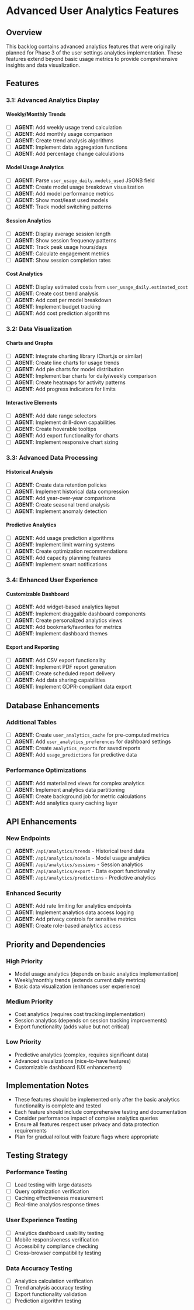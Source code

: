 # Advanced User Analytics Features

## Overview

This backlog contains advanced analytics features that were originally planned for Phase 3 of the user settings analytics implementation. These features extend beyond basic usage metrics to provide comprehensive insights and data visualization.

## Features

### 3.1: Advanced Analytics Display

#### Weekly/Monthly Trends

- [ ] **AGENT**: Add weekly usage trend calculation
- [ ] **AGENT**: Add monthly usage comparison
- [ ] **AGENT**: Create trend analysis algorithms
- [ ] **AGENT**: Implement data aggregation functions
- [ ] **AGENT**: Add percentage change calculations

#### Model Usage Analytics

- [ ] **AGENT**: Parse `user_usage_daily.models_used` JSONB field
- [ ] **AGENT**: Create model usage breakdown visualization
- [ ] **AGENT**: Add model performance metrics
- [ ] **AGENT**: Show most/least used models
- [ ] **AGENT**: Track model switching patterns

#### Session Analytics

- [ ] **AGENT**: Display average session length
- [ ] **AGENT**: Show session frequency patterns
- [ ] **AGENT**: Track peak usage hours/days
- [ ] **AGENT**: Calculate engagement metrics
- [ ] **AGENT**: Show session completion rates

#### Cost Analytics

- [ ] **AGENT**: Display estimated costs from `user_usage_daily.estimated_cost`
- [ ] **AGENT**: Create cost trend analysis
- [ ] **AGENT**: Add cost per model breakdown
- [ ] **AGENT**: Implement budget tracking
- [ ] **AGENT**: Add cost prediction algorithms

### 3.2: Data Visualization

#### Charts and Graphs

- [ ] **AGENT**: Integrate charting library (Chart.js or similar)
- [ ] **AGENT**: Create line charts for usage trends
- [ ] **AGENT**: Add pie charts for model distribution
- [ ] **AGENT**: Implement bar charts for daily/weekly comparison
- [ ] **AGENT**: Create heatmaps for activity patterns
- [ ] **AGENT**: Add progress indicators for limits

#### Interactive Elements

- [ ] **AGENT**: Add date range selectors
- [ ] **AGENT**: Implement drill-down capabilities
- [ ] **AGENT**: Create hoverable tooltips
- [ ] **AGENT**: Add export functionality for charts
- [ ] **AGENT**: Implement responsive chart sizing

### 3.3: Advanced Data Processing

#### Historical Analysis

- [ ] **AGENT**: Create data retention policies
- [ ] **AGENT**: Implement historical data compression
- [ ] **AGENT**: Add year-over-year comparisons
- [ ] **AGENT**: Create seasonal trend analysis
- [ ] **AGENT**: Implement anomaly detection

#### Predictive Analytics

- [ ] **AGENT**: Add usage prediction algorithms
- [ ] **AGENT**: Implement limit warning systems
- [ ] **AGENT**: Create optimization recommendations
- [ ] **AGENT**: Add capacity planning features
- [ ] **AGENT**: Implement smart notifications

### 3.4: Enhanced User Experience

#### Customizable Dashboard

- [ ] **AGENT**: Add widget-based analytics layout
- [ ] **AGENT**: Implement draggable dashboard components
- [ ] **AGENT**: Create personalized analytics views
- [ ] **AGENT**: Add bookmark/favorites for metrics
- [ ] **AGENT**: Implement dashboard themes

#### Export and Reporting

- [ ] **AGENT**: Add CSV export functionality
- [ ] **AGENT**: Implement PDF report generation
- [ ] **AGENT**: Create scheduled report delivery
- [ ] **AGENT**: Add data sharing capabilities
- [ ] **AGENT**: Implement GDPR-compliant data export

## Database Enhancements

### Additional Tables

- [ ] **AGENT**: Create `user_analytics_cache` for pre-computed metrics
- [ ] **AGENT**: Add `user_analytics_preferences` for dashboard settings
- [ ] **AGENT**: Create `analytics_reports` for saved reports
- [ ] **AGENT**: Add `usage_predictions` for predictive data

### Performance Optimizations

- [ ] **AGENT**: Add materialized views for complex analytics
- [ ] **AGENT**: Implement analytics data partitioning
- [ ] **AGENT**: Create background job for metric calculations
- [ ] **AGENT**: Add analytics query caching layer

## API Enhancements

### New Endpoints

- [ ] **AGENT**: `/api/analytics/trends` - Historical trend data
- [ ] **AGENT**: `/api/analytics/models` - Model usage analytics
- [ ] **AGENT**: `/api/analytics/sessions` - Session analytics
- [ ] **AGENT**: `/api/analytics/export` - Data export functionality
- [ ] **AGENT**: `/api/analytics/predictions` - Predictive analytics

### Enhanced Security

- [ ] **AGENT**: Add rate limiting for analytics endpoints
- [ ] **AGENT**: Implement analytics data access logging
- [ ] **AGENT**: Add privacy controls for sensitive metrics
- [ ] **AGENT**: Create role-based analytics access

## Priority and Dependencies

### High Priority

- Model usage analytics (depends on basic analytics implementation)
- Weekly/monthly trends (extends current daily metrics)
- Basic data visualization (enhances user experience)

### Medium Priority

- Cost analytics (requires cost tracking implementation)
- Session analytics (depends on session tracking improvements)
- Export functionality (adds value but not critical)

### Low Priority

- Predictive analytics (complex, requires significant data)
- Advanced visualizations (nice-to-have features)
- Customizable dashboard (UX enhancement)

## Implementation Notes

- These features should be implemented only after the basic analytics functionality is complete and tested
- Each feature should include comprehensive testing and documentation
- Consider performance impact of complex analytics queries
- Ensure all features respect user privacy and data protection requirements
- Plan for gradual rollout with feature flags where appropriate

## Testing Strategy

### Performance Testing

- [ ] Load testing with large datasets
- [ ] Query optimization verification
- [ ] Caching effectiveness measurement
- [ ] Real-time analytics response times

### User Experience Testing

- [ ] Analytics dashboard usability testing
- [ ] Mobile responsiveness verification
- [ ] Accessibility compliance checking
- [ ] Cross-browser compatibility testing

### Data Accuracy Testing

- [ ] Analytics calculation verification
- [ ] Trend analysis accuracy testing
- [ ] Export functionality validation
- [ ] Prediction algorithm testing
